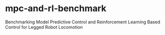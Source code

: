 # mpc-and-rl-benchmark
Benchmarking Model Predictive Control and Reinforcement Learning Based Control for Legged Robot Locomotion
